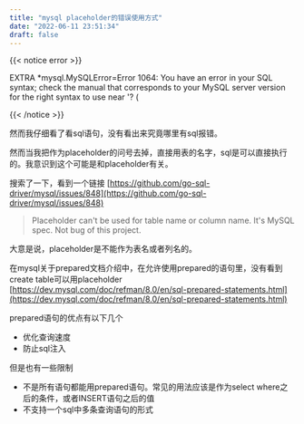 ```yaml
---
title: "mysql placeholder的错误使用方式"
date: "2022-06-11 23:51:34"
draft: false
---
```

{{< notice error >}}

EXTRA *mysql.MySQLError=Error 1064: You have an error in your SQL syntax; check the manual that corresponds to your MySQL server version for the right syntax to use near '? (

{{< /notice >}}

然而我仔细看了看sql语句，没有看出来究竟哪里有sql报错。

然而当我把作为placeholder的问号去掉，直接用表的名字，sql是可以直接执行的。我意识到这个可能是和placeholder有关。

搜索了一下，看到一个链接 [https://github.com/go-sql-driver/mysql/issues/848](https://github.com/go-sql-driver/mysql/issues/848)

> Placeholder can't be used for table name or column name. It's MySQL spec. Not bug of this project.


大意是说，placeholder是不能作为表名或者列名的。

在mysql关于prepared文档介绍中，在允许使用prepared的语句里，没有看到create table可以用placeholder<br />[https://dev.mysql.com/doc/refman/8.0/en/sql-prepared-statements.html](https://dev.mysql.com/doc/refman/8.0/en/sql-prepared-statements.html)

prepared语句的优点有以下几个

- 优化查询速度
- 防止sql注入

但是也有一些限制

- 不是所有语句都能用prepared语句。常见的用法应该是作为select where之后的条件，或者INSERT语句之后的值
- 不支持一个sql中多条查询语句的形式


